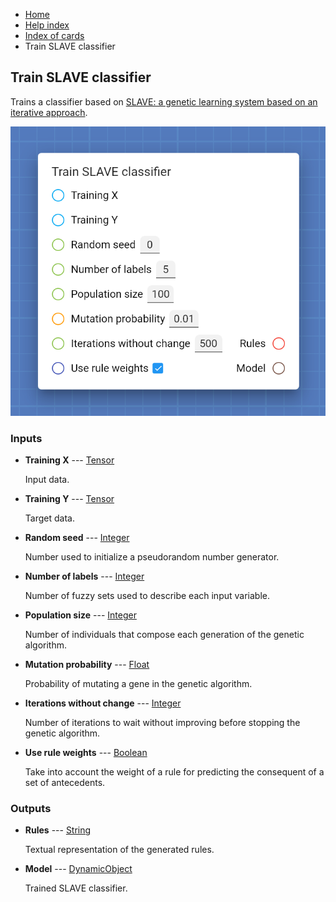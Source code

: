 <ul class="breadcrumb">
    <li><a href="">Home</a></li>
    <li><a href="help">Help index</a></li>
    <li><a href="cards/">Index of cards</a></li>
    <li>Train SLAVE classifier</li>
</ul>

## Train SLAVE classifier

Trains a classifier based on [SLAVE: a genetic learning system based on an iterative approach](http://citeseerx.ist.psu.edu/viewdoc/download?doi=10.1.1.379.2735&rep=rep1&type=pdf).

!["Train SLAVE classifier" card](assets/img/cards/trainSLAVEClassifier.png)


### Inputs


* **Training X** --- [Tensor](types/Tensor)

  Input data.

* **Training Y** --- [Tensor](types/Tensor)

  Target data.

* **Random seed** --- [Integer](types/Integer)

  Number used to initialize a pseudorandom number generator.

* **Number of labels** --- [Integer](types/Integer)

  Number of fuzzy sets used to describe each input variable.

* **Population size** --- [Integer](types/Integer)

  Number of individuals that compose each generation of the genetic algorithm.

* **Mutation probability** --- [Float](types/Float)

  Probability of mutating a gene in the genetic algorithm.

* **Iterations without change** --- [Integer](types/Integer)

  Number of iterations to wait without improving before stopping the genetic algorithm.

* **Use rule weights** --- [Boolean](types/Boolean)

  Take into account the weight of a rule for predicting the consequent of a set of antecedents.





### Outputs


* **Rules** --- [String](types/String)

  Textual representation of the generated rules.

* **Model** --- [DynamicObject](types/DynamicObject)

  Trained SLAVE classifier.




